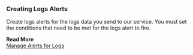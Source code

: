 ### Creating Logs Alerts

Create logs alerts for the logs data you send to our service. You must set the conditions that need to be met for the logs alert to fire.

<!--
Create a log alert on the logs data your applications send. You must set the conditions that need to be met for the log alert to fire and provide the list of recipients who need to be notified when the log alert fires.
-->


**Read More**<br/>
[Manage Alerts for Logs](https://docs.wavefront.com/logging_log_alerts.html)<br/>